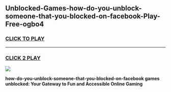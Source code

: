 
## Unblocked-Games-how-do-you-unblock-someone-that-you-blocked-on-facebook-Play-Free-ogbo4
<h3>
<a href="https://premium76.site?title=how-do-you-unblock-someone-that-you-blocked-on-facebook&ref=21A">CLICK TO PLAY</a></h3>
<hr>

<h3>
<a href="https://premium76.site?title=how-do-you-unblock-someone-that-you-blocked-on-facebook&ref=21A">CLICK 2 PLAY</a>
  
</h3>

<a href="https://premium76.site?title=how-do-you-unblock-someone-that-you-blocked-on-facebook&ref=21A"><img src="https://clearcache.store/games.png"></a>


**how-do-you-unblock-someone-that-you-blocked-on-facebook games unblocked: Your Gateway to Fun and Accessible Online Gaming**
